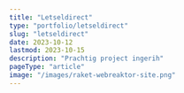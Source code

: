 ```yaml
---
title: "Letseldirect"
type: "portfolio/letseldirect"
slug: "letseldirect"
date: 2023-10-12
lastmod: 2023-10-15
description: "Prachtig project ingerih"
pageType: "article"
image: "/images/raket-webreaktor-site.png"
---
```




